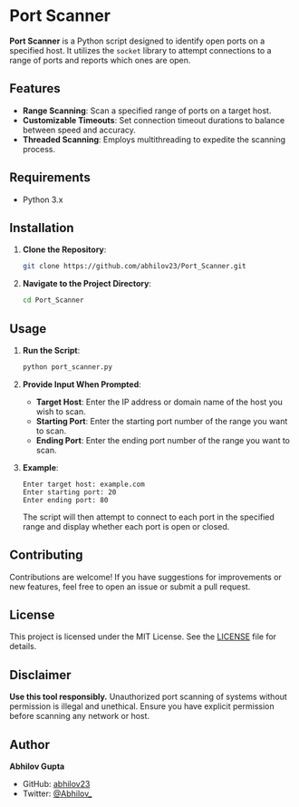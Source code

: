 
# Port Scanner

**Port Scanner** is a Python script designed to identify open ports on a specified host. It utilizes the `socket` library to attempt connections to a range of ports and reports which ones are open.

## Features

- **Range Scanning**: Scan a specified range of ports on a target host.
- **Customizable Timeouts**: Set connection timeout durations to balance between speed and accuracy.
- **Threaded Scanning**: Employs multithreading to expedite the scanning process.

## Requirements

- Python 3.x

## Installation

1. **Clone the Repository**:
   ```bash
   git clone https://github.com/abhilov23/Port_Scanner.git
   ```
2. **Navigate to the Project Directory**:
   ```bash
   cd Port_Scanner
   ```

## Usage

1. **Run the Script**:
   ```bash
   python port_scanner.py
   ```
2. **Provide Input When Prompted**:
   - **Target Host**: Enter the IP address or domain name of the host you wish to scan.
   - **Starting Port**: Enter the starting port number of the range you want to scan.
   - **Ending Port**: Enter the ending port number of the range you want to scan.

3. **Example**:
   ```plaintext
   Enter target host: example.com
   Enter starting port: 20
   Enter ending port: 80
   ```

   The script will then attempt to connect to each port in the specified range and display whether each port is open or closed.

## Contributing

Contributions are welcome! If you have suggestions for improvements or new features, feel free to open an issue or submit a pull request.

## License

This project is licensed under the MIT License. See the [LICENSE](LICENSE) file for details.

## Disclaimer

**Use this tool responsibly.** Unauthorized port scanning of systems without permission is illegal and unethical. Ensure you have explicit permission before scanning any network or host.

## Author

**Abhilov Gupta**  
- GitHub: [abhilov23](https://github.com/abhilov23)  
- Twitter: [@Abhilov_](https://twitter.com/Abhilov_)
